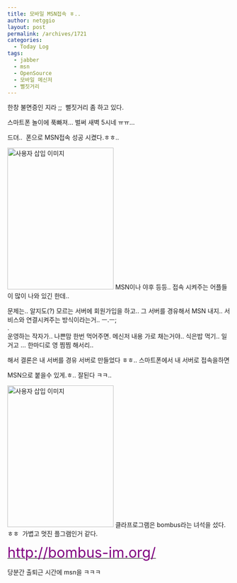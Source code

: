 ```yaml
---
title: 모바일 MSN접속 ㅎ..
author: netggio
layout: post
permalink: /archives/1721
categories:
  - Today Log
tags:
  - jabber
  - msn
  - OpenSource
  - 모바일 메신저
  - 뻘짓거리
---
```

한창 불면증인 지라 ;;&nbsp; 뻘짓거리 좀 하고 있다.  
  
스마트폰 놀이에 푹빠져&#8230; 벌써 새벽 5시네 ㅠㅠ&#8230;  
  
드뎌..&nbsp; 폰으로 MSN접속 성공 시켰다.ㅎㅎ..  
  
<img src="http://netggio.pe.kr/wp-content/uploads/1/1279751433.png" class="aligncenter" width="240" height="320" alt="사용자 삽입 이미지" />  
MSN이나 야후 등등.. 접속 시켜주는 어플들이 많이 나와 있긴 한데..   
  
문제는.. 알지도(?) 모르는 서버에 회원가입을 하고.. 그 서버를 경유해서 MSN 내지.. 서비스와 연결시켜주는 방식이라는거.. ㅡ.ㅡ;  
.  
운영하는 작자가.. 나쁜맘 한번 먹어주면. 메신저 내용 가로 채는거야.. 식은밥 먹기.. 일거고 &#8230; 한마디로 영 찜찜 해서리..   
  
해서 결론은 내 서버를 경유 서버로 만들었다 ㅎㅎ.. 스마트폰에서 내 서버로 접속을하면  
  
MSN으로 붙을수 있게.ㅎ.. 잘된다 ㅋㅋ..  
  
<img src="http://netggio.pe.kr/wp-content/uploads/1/1095694533.png" class="aligncenter" width="240" height="320" alt="사용자 삽입 이미지" />  
클라프로그램은 bombus라는 녀석을 섰다. ㅎㅎ&nbsp; 가볍고 멋진 플그램인거 같다.  
  
[<U><FONT color=#800080 size=6>http://bombus-im.org/</FONT></U>][1]&nbsp;  
  
당분간 출퇴근 시간에 msn을 ㅋㅋㅋ

 [1]: http://bombus-im.org/